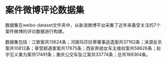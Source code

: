 # 案件微博评论数据集
数据集在weibo-dataset文件夹中，从新浪微博平台采集了近年来备受关注的7个案件微博的评论数据进行构建。

数据集包括：江歌案共13624条；河南玛莎拉蒂肇事逃逸案共37162条；涞源反杀案共10812条；章莹颖遇害案共17875条；西安奔驰女车主维权案共58626条；赵宇见义勇为案共17491条；重庆公交车坠江案共33774条；总共189364条。
